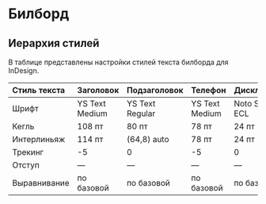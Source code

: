 # Билборд

## Иерархия стилей

В таблице представлены настройки стилей текста билборда для InDesign.

| Стиль текста | Заголовок | Подзаголовок | Телефон | Дисклеймер |
| :--- | :--- | :--- | :--- | :--- |
| Шрифт | YS Text Medium | YS Text Regular | YS Text Medium | Noto Sans EСL |
| Кегль | 108 пт | 80 пт | 78 пт | 24 пт |
| Интерлиньяж | 114 пт | \(64,8\) auto | 78 пт | 24 пт |
| Трекинг | -5 | 0 | -5 | 0 |
| Отступ | — | — | — | — |
| Выравнивание | по базовой | по базовой | по базовой | по базовой |

